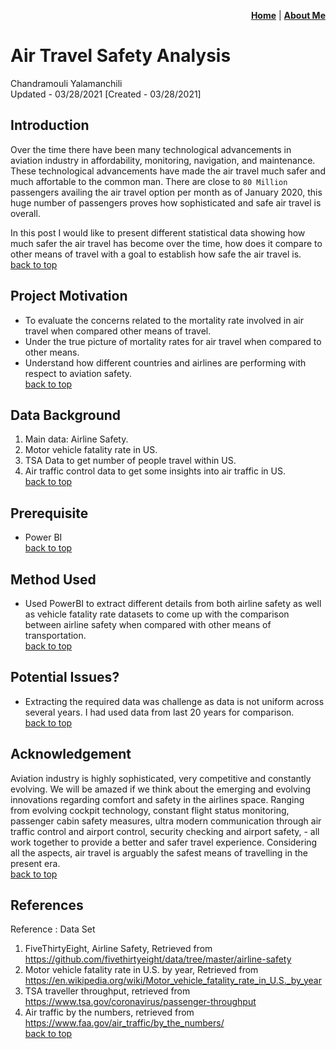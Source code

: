 <p align="right"><a href="https://chandu85.github.io/data-science/"><b>Home</b></a> | <a href="https://chandu85.github.io/data-science/about.html"><b>About Me</b></a></p>

# <a name="top">Air Travel Safety Analysis</a>
Chandramouli Yalamanchili  
Updated - 03/28/2021 [Created - 03/28/2021]

## Introduction
Over the time there have been many technological advancements in aviation industry in affordability, monitoring, navigation, and maintenance. These technological advancements have made the air travel much safer and much affortable to the common man. There are close to `80 Million` passengers availing the air travel option per month as of January 2020, this huge number of passengers proves how sophisticated and safe air travel is overall.

In this post I would like to present different statistical data showing how much safer the air travel has become over the time, how does it compare to other means of travel with a goal to establish how safe the air travel is.  
[back to top](#top)

## Project Motivation
- To evaluate the concerns related to the mortality rate involved in air travel when compared other means of travel.
- Under the true picture of mortality rates for air travel when compared to other means.
- Understand how different countries and airlines are performing with respect to aviation safety.  
[back to top](#top)

## Data Background
1. Main data: Airline Safety.
2. Motor vehicle fatality rate in US.
3. TSA Data to get number of people travel within US.
4. Air traffic control data to get some insights into air traffic in US.  
[back to top](#top)

## Prerequisite
- Power BI  
[back to top](#top)

## Method Used
- Used PowerBI to extract different details from both airline safety as well as vehicle fatality rate datasets to come up with the comparison between airline safety when compared with other means of transportation.  
[back to top](#top)

## Potential Issues?
- Extracting the required data was challenge as data is not uniform across several years. I had used data from last 20 years for comparison.  
[back to top](#top)

## Acknowledgement
Aviation industry is highly sophisticated, very competitive and constantly evolving. We will be amazed if we think about the emerging and evolving innovations regarding comfort and safety in the airlines space. Ranging from evolving cockpit technology, constant flight status monitoring, passenger cabin safety measures, ultra modern communication through air traffic control and airport control, security checking and airport safety, - all work together to provide a better and safer travel experience. Considering all the aspects, air travel is arguably the safest means of travelling in the present era.  
[back to top](#top)

## References
Reference : Data Set
1. FiveThirtyEight, Airline Safety, Retrieved from
https://github.com/fivethirtyeight/data/tree/master/airline-safety
2. Motor vehicle fatality rate in U.S. by year, Retrieved from
https://en.wikipedia.org/wiki/Motor_vehicle_fatality_rate_in_U.S._by_year  
3. TSA traveller throughput, retrieved from
https://www.tsa.gov/coronavirus/passenger-throughput
4. Air traffic by the numbers, retrieved from
https://www.faa.gov/air_traffic/by_the_numbers/  
[back to top](#top)

